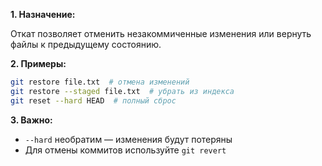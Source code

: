**1. Назначение:**  

Откат позволяет отменить незакоммиченные изменения или вернуть файлы к предыдущему состоянию.

**2. Примеры:**
``` bash
git restore file.txt  # отмена изменений
git restore --staged file.txt  # убрать из индекса
git reset --hard HEAD  # полный сброс
```

**3. Важно:**

- `--hard` необратим — изменения будут потеряны
- Для отмены коммитов используйте `git revert`